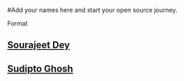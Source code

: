 #Add your names here and start your open source journey.

Format 
## [Sourajeet Dey](https://github.com/Sourajeet-Dey)

## [Sudipto Ghosh](https://github.com/pydevsg/)
